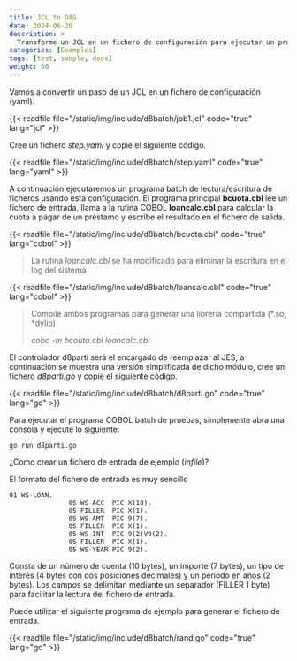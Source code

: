 ```yaml
---
title: JCL to DAG
date: 2024-06-20
description: >
  Transforme un JCL en un fichero de configuración para ejecutar un programa batch.
categories: [Examples]
tags: [test, sample, docs]
weight: 60
---
```


Vamos a convertir un paso de un JCL en un fichero de configuración (yaml).

{{< readfile file="/static/img/include/d8batch/job1.jcl" code="true" lang="jcl" >}}

Cree un fichero _step.yaml_ y copie el siguiente código.

{{< readfile file="/static/img/include/d8batch/step.yaml" code="true" lang="yaml" >}}

A continuación ejecutaremos un programa batch de lectura/escritura de ficheros usando esta configuración.
El programa principal **bcuota.cbl** lee un fichero de entrada, llama a la rutina COBOL **loancalc.cbl** para calcular la cuota a pagar de un préstamo y escribe el resultado en el fichero de salida.

{{< readfile file="/static/img/include/d8batch/bcuota.cbl" code="true" lang="cobol" >}}

> La rutina *loancalc.cbl* se ha modificado para eliminar la escritura en el log del sistema

{{< readfile file="/static/img/include/d8batch/loancalc.cbl" code="true" lang="cobol" >}}

>Compile ambos programas para generar una librería compartida (*.so, *dylib)
>
> *cobc -m bcouta.cbl loancalc.cbl*

El controlador d8parti será el encargado de reemplazar al JES, a continuación se muestra una versión simplificada de dicho módulo, cree un fichero _d8parti.go_ y copie el siguiente código.

{{< readfile file="/static/img/include/d8batch/d8parti.go" code="true" lang="go" >}}

Para ejecutar el programa COBOL batch de pruebas, simplemente abra una consola y ejecute lo siguiente:

```
go run d8parti.go

```

¿Como crear un fichero de entrada de ejemplo (_infile_)?

El formato del fichero de entrada es muy sencillo

```cobol
01 WS-LOAN.
               05 WS-ACC  PIC X(10).
               05 FILLER  PIC X(1).
               05 WS-AMT  PIC 9(7).
               05 FILLER  PIC X(1).
               05 WS-INT  PIC 9(2)V9(2).
               05 FILLER  PIC X(1).
               05 WS-YEAR PIC 9(2).
```


Consta de un número de cuenta (10 bytes), un importe (7 bytes), un tipo de interés (4 bytes con dos posiciones decimales) y un periodo en años (2 bytes). Los campos se delimitan mediante un separador (FILLER 1 byte) para facilitar la lectura del fichero de entrada.

Puede utilizar el siguiente programa de ejemplo para generar el fichero de entrada.

{{< readfile file="/static/img/include/d8batch/rand.go" code="true" lang="go" >}}
